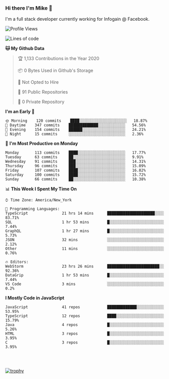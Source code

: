 ### Hi there I'm Mike 👋
I'm a full stack developer currently working for Infogain @ Facebook.

<!--START_SECTION:waka-->
![Profile Views](http://img.shields.io/badge/Profile%20Views-4-blue)

![Lines of code](https://img.shields.io/badge/From%20Hello%20World%20I%27ve%20Written-7.0%20million%20lines%20of%20code-blue)

**🐱 My Github Data** 

> 🏆 1,133 Contributions in the Year 2020
 > 
> 📦 0 Bytes Used in Github's Storage 
 > 
> 🚫 Not Opted to Hire
 > 
> 📜 91 Public Repositories
 > 
> 🔑 0 Private Repository 
 > 
**I'm an Early 🐤** 

```text
🌞 Morning    120 commits    ████░░░░░░░░░░░░░░░░░░░░░   18.87% 
🌆 Daytime    347 commits    █████████████░░░░░░░░░░░░   54.56% 
🌃 Evening    154 commits    ██████░░░░░░░░░░░░░░░░░░░   24.21% 
🌙 Night      15 commits     ░░░░░░░░░░░░░░░░░░░░░░░░░   2.36%

```
📅 **I'm Most Productive on Monday** 

```text
Monday       113 commits    ████░░░░░░░░░░░░░░░░░░░░░   17.77% 
Tuesday      63 commits     ██░░░░░░░░░░░░░░░░░░░░░░░   9.91% 
Wednesday    91 commits     ███░░░░░░░░░░░░░░░░░░░░░░   14.31% 
Thursday     96 commits     ███░░░░░░░░░░░░░░░░░░░░░░   15.09% 
Friday       107 commits    ████░░░░░░░░░░░░░░░░░░░░░   16.82% 
Saturday     100 commits    ████░░░░░░░░░░░░░░░░░░░░░   15.72% 
Sunday       66 commits     ██░░░░░░░░░░░░░░░░░░░░░░░   10.38%

```


📊 **This Week I Spent My Time On** 

```text
⌚︎ Time Zone: America/New_York

💬 Programming Languages: 
TypeScript               21 hrs 14 mins      █████████████████████░░░░   83.71% 
SQL                      1 hr 53 mins        █░░░░░░░░░░░░░░░░░░░░░░░░   7.44% 
GraphQL                  1 hr 27 mins        █░░░░░░░░░░░░░░░░░░░░░░░░   5.73% 
JSON                     32 mins             ░░░░░░░░░░░░░░░░░░░░░░░░░   2.12% 
Other                    11 mins             ░░░░░░░░░░░░░░░░░░░░░░░░░   0.76%

🔥 Editors: 
WebStorm                 23 hrs 26 mins      ███████████████████████░░   92.36% 
DataGrip                 1 hr 53 mins        █░░░░░░░░░░░░░░░░░░░░░░░░   7.44% 
VS Code                  3 mins              ░░░░░░░░░░░░░░░░░░░░░░░░░   0.2%

```

**I Mostly Code in JavaScript** 

```text
JavaScript               41 repos            █████████████░░░░░░░░░░░░   53.95% 
TypeScript               12 repos            ████░░░░░░░░░░░░░░░░░░░░░   15.79% 
Java                     4 repos             █░░░░░░░░░░░░░░░░░░░░░░░░   5.26% 
HTML                     3 repos             █░░░░░░░░░░░░░░░░░░░░░░░░   3.95% 
C                        3 repos             █░░░░░░░░░░░░░░░░░░░░░░░░   3.95%

```



<!--END_SECTION:waka-->

##### &nbsp;
[![trophy](https://github-profile-trophy.vercel.app/?username=uptonm&theme=dracula)](https://github.com/ryo-ma/github-profile-trophy)
